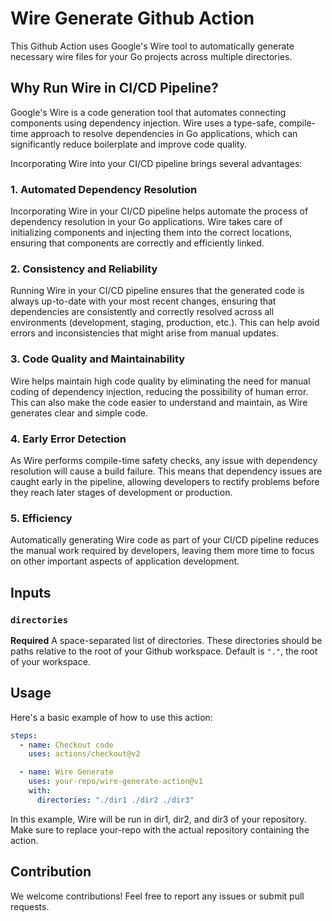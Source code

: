 # Wire Generate Github Action
This Github Action uses Google's Wire tool to automatically generate necessary wire files for your Go projects across multiple directories.

## Why Run Wire in CI/CD Pipeline?

Google's Wire is a code generation tool that automates connecting components using dependency injection. Wire uses a type-safe, compile-time approach to resolve dependencies in Go applications, which can significantly reduce boilerplate and improve code quality. 

Incorporating Wire into your CI/CD pipeline brings several advantages:

### 1. Automated Dependency Resolution
Incorporating Wire in your CI/CD pipeline helps automate the process of dependency resolution in your Go applications. Wire takes care of initializing components and injecting them into the correct locations, ensuring that components are correctly and efficiently linked.

### 2. Consistency and Reliability
Running Wire in your CI/CD pipeline ensures that the generated code is always up-to-date with your most recent changes, ensuring that dependencies are consistently and correctly resolved across all environments (development, staging, production, etc.). This can help avoid errors and inconsistencies that might arise from manual updates.

### 3. Code Quality and Maintainability
Wire helps maintain high code quality by eliminating the need for manual coding of dependency injection, reducing the possibility of human error. This can also make the code easier to understand and maintain, as Wire generates clear and simple code.

### 4. Early Error Detection
As Wire performs compile-time safety checks, any issue with dependency resolution will cause a build failure. This means that dependency issues are caught early in the pipeline, allowing developers to rectify problems before they reach later stages of development or production.

### 5. Efficiency
Automatically generating Wire code as part of your CI/CD pipeline reduces the manual work required by developers, leaving them more time to focus on other important aspects of application development.


## Inputs
### `directories`

**Required** A space-separated list of directories. These directories should be paths relative to the root of your Github workspace. Default is `"."`, the root of your workspace.

## Usage
Here's a basic example of how to use this action:

```yaml
steps:
  - name: Checkout code
    uses: actions/checkout@v2

  - name: Wire Generate
    uses: your-repo/wire-generate-action@v1
    with:
      directories: "./dir1 ./dir2 ./dir3"
```

In this example, Wire will be run in dir1, dir2, and dir3 of your repository. Make sure to replace your-repo with the actual repository containing the action.

## Contribution

We welcome contributions! Feel free to report any issues or submit pull requests.
